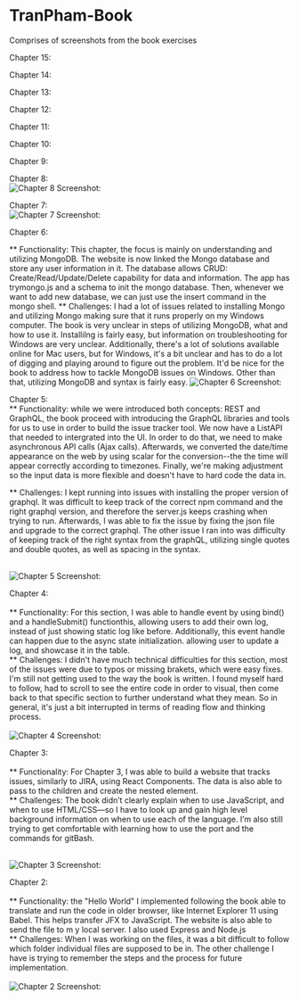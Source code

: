 # TranPham-Book

Comprises of screenshots from the book exercises

Chapter 15: <br />



Chapter 14: <br />


Chapter 13: <br />


Chapter 12: <br />


Chapter 11: <br />


Chapter 10: <br />


Chapter 9: <br />


Chapter 8: <br />
![Chapter 8 Screenshot:](https://github.ccs.neu.edu/NEU-CS5610-SU20/TranPham-Book/blob/master/Screenshot/chapter%208%20screenshot.png)


Chapter 7: <br />
![Chapter 7 Screenshot:](https://github.ccs.neu.edu/NEU-CS5610-SU20/TranPham-Book/blob/master/Screenshot/Chapter%207%20screenshot.png)


Chapter 6: <br />

** Functionality: This chapter, the focus is mainly on understanding and utilizing MongoDB. The website is now linked the Mongo database and store any user information in it. The database allows CRUD: Create/Read/Update/Delete capability for data and information. The app has trymongo.js and a schema to init the mongo database. Then, whenever we want to add new database, we can just use the insert command in the mongo shell. 
** Challenges: I had a lot of issues related to installing Mongo and utilizing Mongo making sure that it runs properly on my Windows computer. The book is very unclear in steps of utilizing MongoDB, what and how to use it. Installilng is fairly easy, but information on troubleshooting for Windows are very unclear. Additionally, there's a lot of solutions available online for Mac users, but for Windows, it's a bit unclear and has to do a lot of digging and playing around to figure out the problem. It'd be nice for the book to address how to tackle MongoDB issues on Windows. Other than that, utilizing MongoDB and syntax is fairly easy. 
![Chapter 6 Screenshot:](https://github.ccs.neu.edu/NEU-CS5610-SU20/TranPham-Book/blob/master/Screenshot/Chapter%206%20screenshot.png)




Chapter 5: <br />
** Functionality: while we were introduced both concepts: REST and GraphQL, the book proceed with introducing the GraphQL libraries and tools for us to use in order to build the issue tracker tool. We now have a ListAPI that needed to intergrated into the UI. In order to do that, we need to make asynchronous API calls (Ajax calls). Afterwards, we converted the date/time appearance on the web by using scalar for the conversion--the the time will appear correctly according to timezones. Finally, we're making adjustment so the input data is more flexible and doesn't have to hard code the data in.


** Challenges: I kept running into issues with installing the proper version of graphql. It was difficult to keep track of the correct npm command and the right graphql version, and therefore the server.js keeps crashing when trying to run. Afterwards, I was able to fix the issue by fixing the json file and upgrade to the correct graphql. The other issue I ran into was difficulty of keeping track of the right syntax from the graphQL, utilizing single quotes and double quotes, as well as spacing in the syntax.<br /> <br /> 

![Chapter 5 Screenshot:](https://github.ccs.neu.edu/NEU-CS5610-SU20/TranPham-Book/blob/master/Screenshot/Chapter%205%20screenshot.png)






Chapter 4:<br /><br /> 
** Functionality: For this section, I was able to handle event by using bind() and a handleSubmit() functionthis, allowing users to add their own log, instead of just showing static log like before. Additionally, this event handle can happen due to the async state initialization. allowing user to update a log, and showcase it in the table. <br />
** Challenges: I didn't have much technical difficulties for this section, most of the issues were due to typos or missing brakets, which were easy fixes. I'm still not getting used to the way the book is written. I found myself hard to follow, had to scroll to see the entire code in order to visual, then come back to that specific section to further understand what they mean. So in general, it's just a bit interrupted in terms of reading flow and thinking process. <br /> <br /> 
![Chapter 4 Screenshot:](https://github.ccs.neu.edu/NEU-CS5610-SU20/TranPham-Book/blob/master/Screenshot/Chapter%204%20screenshot.png)



Chapter 3:<br /><br /> 
** Functionality: For Chapter 3, I was able to build a website that tracks issues, similarly to JIRA, using React Components. The data is also able to pass to the children and create the nested element. <br />
** Challenges: The book didn’t clearly explain when to use JavaScript, and when to use HTML/CSS—so I have to look up and gain high level background information on when to use each of the language. I’m also still trying to get comfortable with learning how to use the port and the commands for gitBash.<br /><br /> 


![Chapter 3 Screenshot:](https://github.ccs.neu.edu/NEU-CS5610-SU20/TranPham-Book/blob/master/Screenshot/Chapter%203%20screenshot.png)



Chapter 2: <br /><br /> 
** Functionality: the "Hello World" I implemented following the book able to translate and run the code in older browser, like Internet Explorer 11 using Babel. This helps transfer JFX to JavaScript. The website is also able to send the file to m y local server. I also used Express and Node.js <br />
** Challenges: When I was working on the files, it was a bit difficult to follow which folder individual files are supposed to be in. The other challenge I have is trying to remember the steps and the process for future implementation. <br /><br /> 
![Chapter 2 Screenshot:](https://github.ccs.neu.edu/NEU-CS5610-SU20/TranPham-Book/blob/master/Screenshot/Chapter%202%20screenshot.png)

